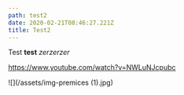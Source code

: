 ```yaml
---
path: test2
date: 2020-02-21T08:46:27.221Z
title: Test2
---
```

Test **test** *zerzerzer*

https://www.youtube.com/watch?v=NWLuNJcpubc

![](/assets/img-premices (1).jpg)
